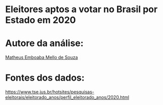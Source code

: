 # Eleitores aptos a votar no Brasil por Estado em 2020

# Autore da análise:

[Matheus Emboaba Mello de Souza](https://github.com/MatheusEmboabaTeteu)

# Fontes dos dados:

https://www.tse.jus.br/hotsites/pesquisas-eleitorais/eleitorado_anos/perfil_eleitorado_anos/2020.html
